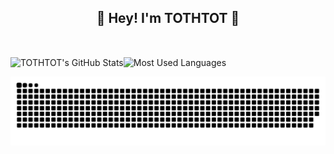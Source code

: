 <h2 align="center">👋 Hey! I'm TOTHTOT 🐘</h2>
<br />

<img align="center" height="130px" src="https://github-readme-stats.vercel.app/api?username=TOTHTOT&hide_title=true&show_icons=true&hide=issues&include_all_commits=true&count_private=true&theme=graywhite&hide_border=true&bg_color=45,ff7979,ffd479,fffc79,73fa79" alt="TOTHTOT's GitHub Stats"><img align="center" height="130px" src="https://github-readme-stats.vercel.app/api/top-langs?username=TOTHTOT&hide_title=true&layout=compact&theme=graywhite&hide_border=true&bg_color=45,fffc79,73fa79,75f0db" alt="Most Used Languages">

![TOTHTOT's github activity graph](https://raw.githubusercontent.com/TOTHTOT/TOTHTOT/output/github-contribution-grid-snake.svg)
